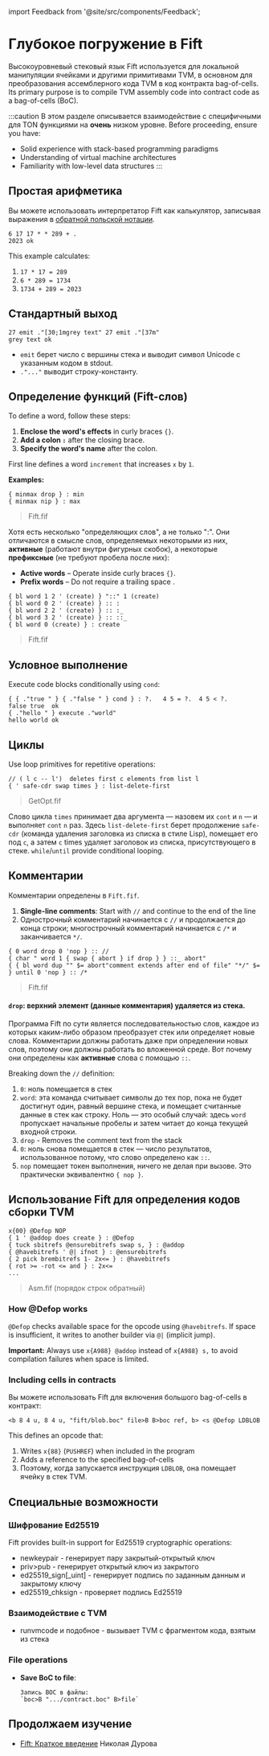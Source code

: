 import Feedback from '@site/src/components/Feedback';

# Глубокое погружение в Fift

Высокоуровневый стековый язык Fift используется для локальной манипуляции ячейками и другими примитивами TVM, в основном для преобразования ассемблерного кода TVM в код контракта bag-of-cells. Its primary purpose is to compile TVM assembly code into contract code as a bag-of-cells (BoC).

:::caution
В этом разделе описывается взаимодействие с специфичными для TON функциями на **очень** низком уровне. Before proceeding, ensure you have:

- Solid experience with stack-based programming paradigms
- Understanding of virtual machine architectures
- Familiarity with low-level data structures
  :::

## Простая арифметика

Вы можете использовать интерпретатор Fift как калькулятор, записывая выражения в [обратной польской нотации](https://en.wikipedia.org/wiki/Reverse_Polish_notation).

```
6 17 17 * * 289 + .
2023 ok
```

This example calculates:

1. `17 * 17 = 289`
2. `6 * 289 = 1734`
3. `1734 + 289 = 2023`

## Стандартный выход

```
27 emit ."[30;1mgrey text" 27 emit ."[37m"
grey text ok
```

- `emit` берет число с вершины стека и выводит символ Unicode с указанным кодом в stdout.
- `."..."` выводит строку-константу.

## Определение функций (Fift-слов)

To define a word, follow these steps:

1. **Enclose the word's effects** in curly braces `{}`.
2. **Add a colon `:`** after the closing brace.
3. **Specify the word's name** after the colon.

First line defines a word `increment` that increases `x` by `1`.

**Examples:**

```
{ minmax drop } : min
{ minmax nip } : max
```

> Fift.fif

Хотя есть несколько "определяющих слов", а не только ":". Они отличаются в смысле слов, определяемых некоторыми из них, **активные** (работают внутри фигурных скобок), а некоторые **префиксные** (не требуют пробела после них):

- **Active words** – Operate inside curly braces `{}`.
- **Prefix words** – Do not require a trailing space .

```
{ bl word 1 2 ' (create) } "::" 1 (create)
{ bl word 0 2 ' (create) } :: :
{ bl word 2 2 ' (create) } :: :_
{ bl word 3 2 ' (create) } :: ::_
{ bl word 0 (create) } : create
```

> Fift.fif

## Условное выполнение

Execute code blocks conditionally using `cond`:

```
{ { ."true " } { ."false " } cond } : ?.   4 5 = ?.  4 5 < ?.
false true  ok
{ ."hello " } execute ."world"
hello world ok
```

## Циклы

Use loop primitives for repetitive operations:

```
// ( l c -- l')  deletes first c elements from list l
{ ' safe-cdr swap times } : list-delete-first
```

> GetOpt.fif

Слово цикла `times` принимает два аргумента — назовем их `cont` и `n` — и выполняет `cont` `n` раз.
Здесь `list-delete-first` берет продолжение `safe-cdr` (команда удаления заголовка из списка в стиле Lisp), помещает его под `c`, а затем `c` times удаляет заголовок из списка, присутствующего в стеке.
`while`/`until` provide conditional looping.

## Комментарии

Комментарии определены в `Fift.fif`.

1. **Single-line comments**: Start with `//` and continue to the end of the line
2. Однострочный комментарий начинается с `//` и продолжается до конца строки; многострочный комментарий начинается с `/*` и заканчивается `*/`.

```
{ 0 word drop 0 'nop } :: //
{ char " word 1 { swap { abort } if drop } } ::_ abort"
{ { bl word dup "" $= abort"comment extends after end of file" "*/" $= } until 0 'nop } :: /*
```

> Fift.fif

#### `drop`: верхний элемент (данные комментария) удаляется из стека.

Программа Fift по сути является последовательностью слов, каждое из которых каким-либо образом преобразует стек или определяет новые слова. Комментарии должны работать даже при определении новых слов, поэтому они должны работать во вложенной среде. Вот почему они определены как **активные** слова с помощью `::`.

Breaking down the `//` definition:

1. `0`: ноль помещается в стек
2. `word`: эта команда считывает символы до тех пор, пока не будет достигнут один, равный вершине стека, и помещает считанные данные в стек как строку. Ноль — это особый случай: здесь `word` пропускает начальные пробелы и затем читает до конца текущей входной строки.
3. `drop` - Removes the comment text from the stack
4. `0`: ноль снова помещается в стек — число результатов, использованное потому, что слово определено как `::`.
5. `nop` помещает токен выполнения, ничего не делая при вызове. Это практически эквивалентно `{ nop }`.

## Использование Fift для определения кодов сборки TVM

```fift
x{00} @Defop NOP
{ 1 ' @addop does create } : @Defop
{ tuck sbitrefs @ensurebitrefs swap s, } : @addop
{ @havebitrefs ' @| ifnot } : @ensurebitrefs
{ 2 pick brembitrefs 1- 2x<= } : @havebitrefs
{ rot >= -rot <= and } : 2x<=
...
```

> Asm.fif (порядок строк обратный)

### How @Defop works

`@Defop` checks available space for the opcode using `@havebitrefs`. If space is insufficient, it writes to another builder via `@|` (implicit jump).

**Important:** Always use `x{A988} @addop` instead of `x{A988} s,` to avoid compilation failures when space is limited.

### Including cells in contracts

Вы можете использовать Fift для включения большого bag-of-cells в контракт:

```fift
<b 8 4 u, 8 4 u, "fift/blob.boc" file>B B>boc ref, b> <s @Defop LDBLOB
```

This defines an opcode that:

1. Writes `x{88}` (`PUSHREF`) when included in the program
2. Adds a reference to the specified bag-of-cells
3. Поэтому, когда запускается инструкция `LDBLOB`, она помещает ячейку в стек TVM.

## Специальные возможности

### Шифрование Ed25519

Fift provides built-in support for Ed25519 cryptographic operations:

- newkeypair - генерирует пару закрытый-открытый ключ
- priv>pub - генерирует открытый ключ из закрытого
- ed25519_sign[_uint] - генерирует подпись по заданным данным и закрытому ключу
- ed25519_chksign - проверяет подпись Ed25519

### Взаимодействие с TVM

- runvmcode и подобное - вызывает TVM с фрагментом кода, взятым из стека

### File operations

- **Save BoC to file**:
  ```fift
  Запись BOC в файлы:
  `boc>B ".../contract.boc" B>file`
  ```

## Продолжаем изучение

- [Fift: Краткое введение](https://docs.ton.org/fiftbase.pdf) Николая Дурова

<Feedback />

